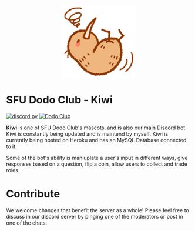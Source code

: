 <p align=center><img src="kiwi.png" height="200" width="200"></p1>

# SFU Dodo Club - Kiwi
[![discord.py](https://img.shields.io/badge/discord-py-blue.svg)](https://github.com/Rapptz/discord.py)
[![Dodo Club](https://img.shields.io/badge/discord-blue.svg)](discord.gg/nMCftGkjnC)

**Kiwi** is one of SFU Dodo Club's mascots, and is also our main Discord bot. Kiwi is constantly being updated and is maintend by myself. Kiwi is currently being hosted on Heroku and has an MySQL Database connected to it. 

Some of the bot's ability is maniuplate a user's input in different ways, give responses based on a question, flip a coin, allow users to collect and trade roles. 

# Contribute
We welcome changes that benefit the server as a whole! Please feel free to discuss in
our discord server by pinging one of the moderators or post in one of the chats.

